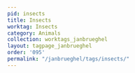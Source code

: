 ```yaml
---
pid: insects
title: Insects
worktag: Insects
category: Animals
collection: worktags_janbrueghel
layout: tagpage_janbrueghel
order: '095'
permalink: "/janbrueghel/tags/insects/"
---
```

